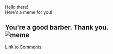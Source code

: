 Hello there! <br>Here's a meme for you!<br>
## You're a good barber. Thank you.<br>![meme](https://i.redd.it/tnuf505vfsd51.jpg)<br>
[Link to Comments](https://reddit.com/r/dankmemes/comments/hzznv7/youre_a_good_barber_thank_you/)